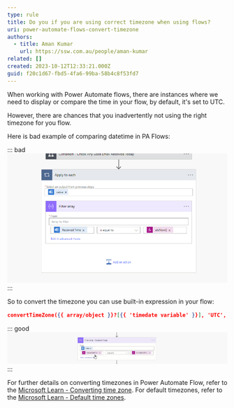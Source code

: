```yaml
---
type: rule
title: Do you if you are using correct timezone when using flows?
uri: power-automate-flows-convert-timezone
authors:
  - title: Aman Kumar
    url: https://ssw.com.au/people/aman-kumar
related: []
created: 2023-10-12T12:33:21.000Z
guid: f20c1d67-fbd5-4fa6-99ba-58b4c8f53fd7
---
```


When working with Power Automate flows, there are instances where we need to display or compare the time in your flow, by default, it's set to UTC.

However, there are chances that you inadvertently not using the right timezone for you flow.

<!--endintro-->

Here is bad example of comparing datetime in PA Flows:

::: bad
![Figure: Bad example - You are comparing the UTC with UTC](comparing-timedate-without-converting.png)
:::

So to convert the timezone you can use built-in expression in your flow:

```json
convertTimeZone({{ array/object }}?[{{ 'timedate variable' }}], 'UTC', 'AUS Eastern Standard Time')
```

::: good
![Figure: Good example - You are comparing it in local timezone (i.e AEST with AEST)](convert-timezone-expression.gif)
:::

For further details on converting timezones in Power Automate Flow, refer to the [Microsoft Learn - Converting time zone](https://learn.microsoft.com/en-us/troubleshoot/power-platform/power-automate/converting-time-zone-power-automate).
For default timezones, refer to the [Microsoft Learn - Default time zones](https://learn.microsoft.com/en-us/windows-hardware/manufacture/desktop/default-time-zones?view=windows-11).

